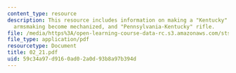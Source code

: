 ```yaml
---
content_type: resource
description: This resource includes information on making a "Kentucky" rifle c. 1776,
  armsmaking become mechanized, and "Pennsylvania-Kentucky" rifle.
file: /media/https%3A/open-learning-course-data-rc.s3.amazonaws.com/sts-001-technology-in-american-history-spring-2006/59c34a97d9160ad02a0d93b8a97b394d_02_21.pdf
file_type: application/pdf
resourcetype: Document
title: 02_21.pdf
uid: 59c34a97-d916-0ad0-2a0d-93b8a97b394d
---
```

